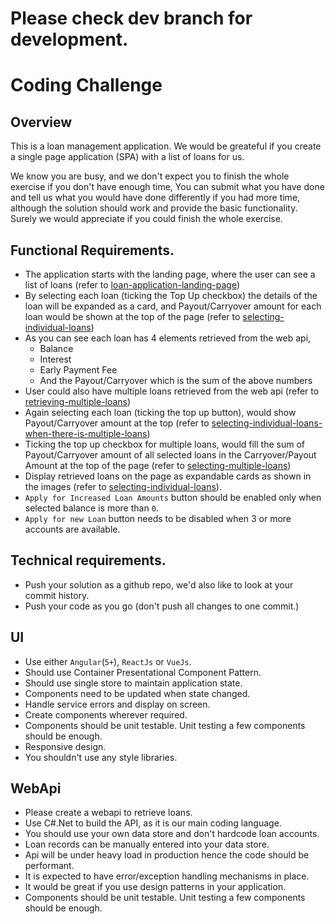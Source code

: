 # Please check dev branch for development.

# Coding Challenge 

## Overview

This is a loan management application. We would be greateful if you create a single page application (SPA) with a list of loans for us.

We know you are busy, and we don't expect you to finish the whole exercise if you don't have enough time, You can submit 
what you have done and tell us what you would have done differently if you had more time, although 
the solution should work and provide the basic functionality. Surely we would appreciate if you could finish the whole exercise.

## Functional Requirements.

* The application starts with the landing page, where the user can see a list of loans (refer to [loan-application-landing-page](/images/1.loan-application-landing-page.png))
* By selecting each loan (ticking the Top Up checkbox) the details of the loan will be expanded as a card, and Payout/Carryover amount for each loan would be shown at the top of the page (refer to [selecting-individual-loans](/images/2.selecting-individual-loans.png))
* As you can see each loan has 4 elements retrieved from the web api, 
    - Balance
    - Interest
    - Early Payment Fee
    - And the Payout/Carryover which is the sum of the above numbers
* User could also have multiple loans retrieved from the web api (refer to [retrieving-multiple-loans](/images/3.retrieving-multiple-loans.png))
* Again selecting each loan (ticking the top up button), would show Payout/Carryover amount at the top (refer to [selecting-individual-loans-when-there-is-multiple-loans](/images/4.selecting-individual-loans-when-there-is-multiple-loans.png))
* Ticking the top up checkbox for multiple loans, would fill the sum of Payout/Carryover amount of all selected loans in the Carryover/Payout Amount at the top of the page (refer to [selecting-multiple-loans](/images/5.selecting-multiple-loans.png))
* Display retrieved loans on the page as expandable cards as shown in the images (refer to [selecting-individual-loans](/images/2.selecting-individual-loans.png)).
* `Apply for Increased Loan Amounts` button should be enabled only when selected balance is more than `0`.
* `Apply for new Loan` button needs to be disabled when 3 or more accounts are available.


## Technical requirements.

*   Push your solution as a github repo, we'd also like to look at your commit history.
*   Push your code as you go (don't push all changes to one commit.)

## UI 

*   Use either `Angular`(`5+`), `ReactJs` or `VueJs`.
*   Should use Container Presentational Component Pattern.
*   Should use single store to maintain application state.
*   Components need to be updated when state changed.
*   Handle service errors and display on screen.
*   Create components wherever required.
*   Components should be unit testable. Unit testing a few components should be enough.
*   Responsive design.
*   You shouldn't use any style libraries.

## WebApi

*	Please create a webapi to retrieve loans.
*	Use C#.Net to build the API, as it is our main coding language.
*	You should use your own data store and don't hardcode loan accounts.
*	Loan records can be manually entered into your data store.
*	Api will be under heavy load in production hence the code should be performant.
*	It is expected to have error/exception handling mechanisms in place.
*	It would be great if you use design patterns in your application.
*	Components should be unit testable. Unit testing a few components should be enough.


